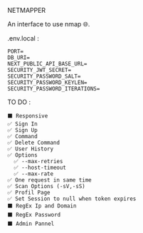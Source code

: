 NETMAPPER

An interface to use nmap 🌐.

.env.local :

```
PORT=
DB_URI=
NEXT_PUBLIC_API_BASE_URL=
SECURITY_JWT_SECRET=
SECURITY_PASSWORD_SALT=
SECURITY_PASSWORD_KEYLEN=
SECURITY_PASSWORD_ITERATIONS=
```

TO DO :

```
⬛ Responsive
✅ Sign In
✅ Sign Up
✅ Command
✅ Delete Command
✅ User History
✅ Options
  ✅ --max-retries
  ✅ --host-timeout
  ✅ --max-rate
✅ One request in same time
✅ Scan Options (-sV,-sS)
✅ Profil Page
✅ Set Session to null when token expires
⬛ RegEx Ip and Domain
⬛ RegEx Password
⬛ Admin Pannel
```
